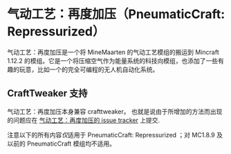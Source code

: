 # 气动工艺：再度加压（PneumaticCraft: Repressurized）

气动工艺：再度加压是一个将 MineMaarten 的气动工艺模组的搬运到 Mincraft 1.12.2 的模组。它是一个将压缩空气作为能量系统的科技向模组，也添加了一些有趣的玩意，比如一个的完全可编程的无人机自动化系统。

## CraftTweaker 支持

气动工艺：再度加压本身兼容 crafttweaker。 也就是说由于所增加的方法而出现的问题应在 [气动工艺：再度加压的 issue tracker](https://github.com/TeamPneumatic/pnc-repressurized/issues) 上提交.

注意以下的所有内容*仅*适用于 PneumaticCraft: Repressurized ；对 MC1.8.9 及以前的 PneumaticCraft 模组均不适用。
